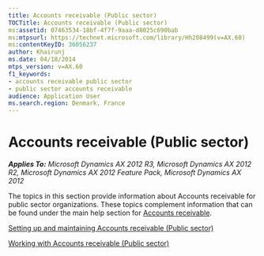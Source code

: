 ```yaml
---
title: Accounts receivable (Public sector)
TOCTitle: Accounts receivable (Public sector)
ms:assetid: 07463534-18bf-4f7f-9aaa-d8025c690bab
ms:mtpsurl: https://technet.microsoft.com/library/Hh208499(v=AX.60)
ms:contentKeyID: 36056237
author: Khairunj
ms.date: 04/18/2014
mtps_version: v=AX.60
f1_keywords:
- accounts receivable public sector
- public sector accounts receivable
audience: Application User
ms.search.region: Denmark, France
---
```


# Accounts receivable (Public sector) 


_**Applies To:** Microsoft Dynamics AX 2012 R3, Microsoft Dynamics AX 2012 R2, Microsoft Dynamics AX 2012 Feature Pack, Microsoft Dynamics AX 2012_

The topics in this section provide information about Accounts receivable for public sector organizations. These topics complement information that can be found under the main help section for [Accounts receivable](accounts-receivable.md).

[Setting up and maintaining Accounts receivable (Public sector)](setting-up-and-maintaining-accounts-receivable-public-sector.md)

[Working with Accounts receivable (Public sector)](working-with-accounts-receivable-public-sector.md)

  


